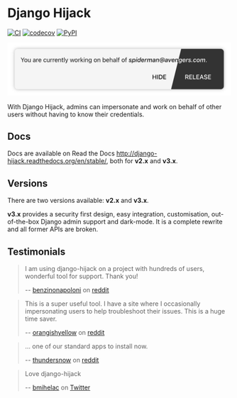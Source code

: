 # Django Hijack

[![CI](https://github.com/django-hijack/django-hijack/workflows/CI/badge.svg?branch=master)](https://github.com/django-hijack/django-hijack/actions)
[![codecov](https://codecov.io/gh/django-hijack/django-hijack/branch/master/graph/badge.svg?token=zX0nCDRJDj)](https://codecov.io/gh/django-hijack/django-hijack)
[![PyPI](https://img.shields.io/pypi/v/django-hijack)](https://pypi.org/project/django-hijack/)

![Screenshot of the notification seen while hijacking another user.](https://github.com/django-hijack/django-hijack/raw/master/docs/django-hijack.jpg)

With Django Hijack, admins can impersonate and work on behalf of other users without having to know their credentials.

## Docs

Docs are available on Read the Docs http://django-hijack.readthedocs.org/en/stable/, both for **v2.x** and **v3.x**.

## Versions

There are two versions available: **v2.x** and **v3.x**.

**v3.x** provides a security first design, easy integration, customisation, out-of-the-box Django admin support and dark-mode.
It is a complete rewrite and all former APIs are broken.

## Testimonials

> I am using django-hijack on a project with hundreds of users, wonderful tool for support. Thank you!
>
> -- [benzinonapoloni](https://www.reddit.com/user/benzinonapoloni) on [reddit](https://redd.it/39aggd)


> This is a super useful tool. I have a site where I occasionally impersonating users to help troubleshoot their issues. This is a huge time saver.
>
> -- [orangishyellow](https://www.reddit.com/user/orangishyellow) on [reddit](https://redd.it/2i35fu)



> ... one of our standard apps to install now.
>
> -- [thundersnow](https://www.reddit.com/user/thundersnow) on [reddit](https://redd.it/4wqo0d/)

> Love django-hijack
>
> -- [bmihelac](https://twitter.com/bmihelac) on [Twitter](https://twitter.com/bmihelac/status/836225081508519936)

